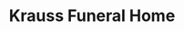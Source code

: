 ---
title: "Krauss Funeral Home"
url: /franklin-square/krauss-funeral-home/
shop: funeral directors
---